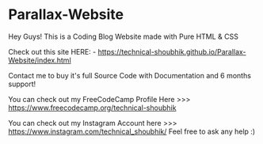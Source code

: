 # Parallax-Website
Hey Guys! This is a Coding Blog Website made with Pure HTML & CSS

Check out this site HERE: - https://technical-shoubhik.github.io/Parallax-Website/index.html

Contact me to buy it's full Source Code with Documentation and 6 months support!

You can check out my FreeCodeCamp Profile Here >>> https://www.freecodecamp.org/technical-shoubhik

You can check out my Instagram Account here >>> https://www.instagram.com/technical_shoubhik/ Feel free to ask any help :)
